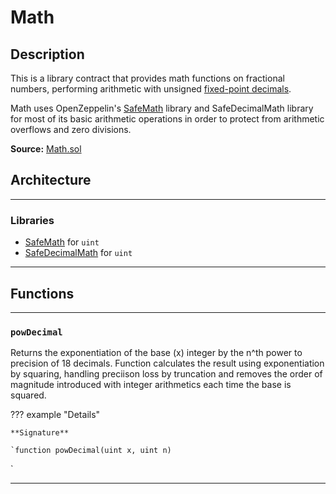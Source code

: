 # Math

## Description

This is a library contract that provides math functions on fractional numbers, performing arithmetic with unsigned [fixed-point decimals](https://en.wikipedia.org/wiki/Fixed-point_arithmetic).

[^1]: Math currently provides a `power` function for calculating the exponentiation of a decimal number to 18 decimal places.

Math uses OpenZeppelin's [SafeMath](SafeMath.md) library and SafeDecimalMath library for most of its basic arithmetic operations in order to protect from arithmetic overflows and zero divisions.

**Source:** [Math.sol](https://github.com/Shadowsio/shadows/blob/master/contracts/Math.sol)

## Architecture

---

### Libraries

- [SafeMath](SafeMath.md) for `uint`
- [SafeDecimalMath](SafeDecimalMath.md) for `uint`

---

## Functions

---

### `powDecimal`

Returns the exponentiation of the base (x) integer by the n^th power to precision of 18 decimals. Function calculates the result using exponentiation by squaring, handling preciison loss by truncation and removes the order of magnitude introduced with integer arithmetics each time the base is squared.

??? example "Details"

    **Signature**

    `function powDecimal(uint x, uint n)
`

---
